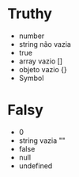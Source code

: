 # Truthy
- number
- string não vazia
- true
- array vazio []
- objeto vazio {}
- Symbol

# Falsy
- 0
- string vazia ""
- false
- null
- undefined